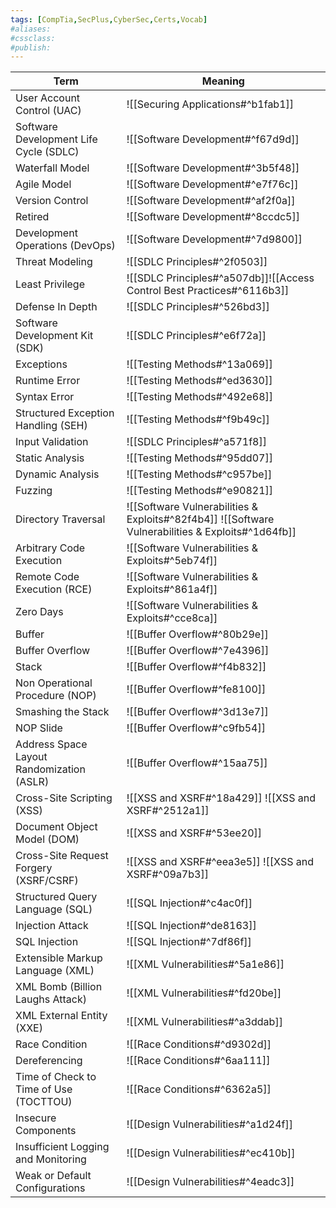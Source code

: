 ```yaml
---
tags: [CompTia,SecPlus,CyberSec,Certs,Vocab]
#aliases:
#cssclass:
#publish:
---
```


| Term                                      | Meaning                                                                                           |
| ----------------------------------------- | ------------------------------------------------------------------------------------------------- |
| User Account Control (UAC)                | ![[Securing Applications#^b1fab1]]                                                                |
| Software Development Life Cycle (SDLC)    | ![[Software Development#^f67d9d]]                                                                 |
| Waterfall Model                           | ![[Software Development#^3b5f48]]                                                                 |
| Agile Model                               | ![[Software Development#^e7f76c]]                                                                 |
| Version Control                           | ![[Software Development#^af2f0a]]                                                                 |
| Retired                                   | ![[Software Development#^8ccdc5]]                                                                 |
| Development Operations (DevOps)           | ![[Software Development#^7d9800]]                                                                 |
| Threat Modeling                           | ![[SDLC Principles#^2f0503]]                                                                      |
| Least Privilege                           | ![[SDLC Principles#^a507db]]![[Access Control Best Practices#^6116b3]]                                                                      |
| Defense In Depth                          | ![[SDLC Principles#^526bd3]]                                                                      |
| Software Development Kit (SDK)            | ![[SDLC Principles#^e6f72a]]                                                                      |
| Exceptions                                | ![[Testing Methods#^13a069]]                                                                      |
| Runtime Error                             | ![[Testing Methods#^ed3630]]                                                                      |
| Syntax Error                              | ![[Testing Methods#^492e68]]                                                                      |
| Structured Exception Handling (SEH)       | ![[Testing Methods#^f9b49c]]                                                                      |
| Input Validation                          | ![[SDLC Principles#^a571f8]]                                                                      |
| Static Analysis                           | ![[Testing Methods#^95dd07]]                                                                      |
| Dynamic Analysis                          | ![[Testing Methods#^c957be]]                                                                      |
| Fuzzing                                   | ![[Testing Methods#^e90821]]                                                                      |
| Directory Traversal                       | ![[Software Vulnerabilities & Exploits#^82f4b4]] ![[Software Vulnerabilities & Exploits#^1d64fb]] |
| Arbitrary Code Execution                  | ![[Software Vulnerabilities & Exploits#^5eb74f]]                                                  |
| Remote Code Execution (RCE)               | ![[Software Vulnerabilities & Exploits#^861a4f]]                                                  |
| Zero Days                                 | ![[Software Vulnerabilities & Exploits#^cce8ca]]                                                  |
| Buffer                                    | ![[Buffer Overflow#^80b29e]]                                                                      |
| Buffer Overflow                           | ![[Buffer Overflow#^7e4396]]                                                                      |
| Stack                                     | ![[Buffer Overflow#^f4b832]]                                                                      |
| Non Operational Procedure (NOP)           | ![[Buffer Overflow#^fe8100]]                                                                      |
| Smashing the Stack                        | ![[Buffer Overflow#^3d13e7]]                                                                      |
| NOP Slide                                 | ![[Buffer Overflow#^c9fb54]]                                                                      |
| Address Space Layout Randomization (ASLR) | ![[Buffer Overflow#^15aa75]]                                                                      |
| Cross-Site Scripting (XSS)                | ![[XSS and XSRF#^18a429]] ![[XSS and XSRF#^2512a1]]                                               |
| Document Object Model (DOM)               | ![[XSS and XSRF#^53ee20]]                                                                         |
| Cross-Site Request Forgery (XSRF/CSRF)    | ![[XSS and XSRF#^eea3e5]] ![[XSS and XSRF#^09a7b3]]                                               |
| Structured Query Language (SQL)           | ![[SQL Injection#^c4ac0f]]                                                                        |
| Injection Attack                          | ![[SQL Injection#^de8163]]                                                                        |
| SQL Injection                             | ![[SQL Injection#^7df86f]]                                                                        |
| Extensible Markup Language (XML)          | ![[XML Vulnerabilities#^5a1e86]]                                                                  |
| XML Bomb (Billion Laughs Attack)          | ![[XML Vulnerabilities#^fd20be]]                                                                  |
| XML External Entity (XXE)                 | ![[XML Vulnerabilities#^a3ddab]]                                                                  |
| Race Condition                            | ![[Race Conditions#^d9302d]]                                                                      |
| Dereferencing                             | ![[Race Conditions#^6aa111]]                                                                      |
| Time of Check to Time of Use (TOCTTOU)    | ![[Race Conditions#^6362a5]]                                                                      |
| Insecure Components                       | ![[Design Vulnerabilities#^a1d24f]]                                                               |
| Insufficient Logging and Monitoring       | ![[Design Vulnerabilities#^ec410b]]                                                               |
| Weak or Default Configurations            | ![[Design Vulnerabilities#^4eadc3]]                                                               |
